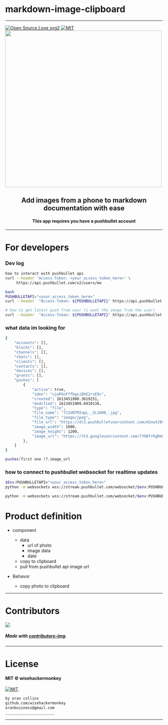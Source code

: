 # markdown-image-clipboard
----
[![Open Source Love svg2](https://badges.frapsoft.com/os/v2/open-source.svg?v=103)](https://github.com/ellerbrock/open-source-badges/)
[![MIT](https://img.shields.io/github/license/wisehackermonkey/markdown-image-clipboard.svg)](https://github.com/wisehackermonkey/markdown-image-clipboard/blob/master/LICENSE)
<img src="assets/animation_of_creation_v1.gif" width="500">
<h2 align="center">Add images from a phone to markdown documentation with ease</h2>

<h4 align="center">This app requires you have a pushbullet account</h4>
<!-- 

# Quick start
### __________________
##### __________________________
```bash
``` -->

# Summary
<!-- ### -  *[Quick start](#Quick-start)* -->
# <!-- ### -  *[Installation](#Installation)* -->
<!-- ### -  *[For developers](#For-developers)* -->
<!-- ### -  *[Contributors](#Contributors)* -->
### -  *[License](#License)*


# Installation
### Download
```bash
cd ~
git clone https://github.com/wisehackermonkey/markdown-image-clipboard.git
cd markdown-image-clipboard
pip install -r requirements.txt
```
### run
```bash
echo "PUSHBULLETAPI=<push bullet api key here>" >> .env

```

<!-- ----------------- -->
<!-- # Screenshots -->
<!-- - <img src="assets/_____________" width="400">  -->
<!-- -  -->


<!-- SETUP -->

-----------------
# For developers
<!-- ### 
```bash
```  -->
### Dev log
```bash
how to interact with pushbullet api
curl --header 'Access-Token: <your_access_token_here>' \
     https://api.pushbullet.com/v2/users/me

bash
PUSHBULLETAPI="<your_access_token_here>"
curl --header  "Access-Token: ${PUSHBULLETAPI}" https://api.pushbullet.com/v2/users/me

# how to get latest push from user (i want the image from the user)
curl --header  "Access-Token: ${PUSHBULLETAPI}" https://api.pushbullet.com/v2/pushes
``` 
### what data im looking for
```bash
{
    "accounts": [],
    "blocks": [],
    "channels": [],
    "chats": [],
    "clients": [],
    "contacts": [],
    "devices": [],
    "grants": [],
    "pushes": [
        {
            "active": true,
            "iden": "ujwPGnFffbgsjBhE2rsE9c",
            "created": 1613451908.3619251,
            "modified": 1613451909.6910138,
            "type": "file",
            "file_name": "711VBTMInpL._SL1600_.jpg",
            "file_type": "image/jpeg",
            "file_url": "https://dl3.pushbulletusercontent.com/mSnwSJ89SX78Cl9igkkTAyaRXO2Qf1KC/711VBTMInpL._SL1600_.jpg",
            "image_width": 1600,
            "image_height": 1200,
            "image_url": "https://lh3.googleusercontent.com/lYODfrKgRm9nyN0x6hw-SL583g7GnC5aR3Ybx0DmEMgVMa3A0CjC32txRMEQnTjoFHQNjVQG0OHEb1irBUkjtzjCZXT2VItv_WxSwN3V"
        },
    ]
}

pushes[first one ]?.image_url 
```
### how to connect to pushbullet websocket for realtime updates
```bash
$Env:PUSHBULLETAPI="<your_access_token_here>"
python -m websockets wss://stream.pushbullet.com/websocket/$env:PUSHBULLETAPI

python -m websockets wss://stream.pushbullet.com/websocket/$env:PUSHBULLETAPI 
```


# Product definition
- component
    - data
        - url of photo
        - image data
        - date
    - copy to clipboard
    - pull from pushbullet api image url

- Behavor
    - copy photo to clipboard



-----------------
# Contributors

[![](https://contrib.rocks/image?repo=wisehackermonkey/markdown-image-clipboard)](https://github.com/wisehackermonkey/markdown-image-clipboard/graphs/contributors)

##### Made with [contributors-img](https://contrib.rocks).

-----------------
# License
#### MIT © wisehackermonkey
[![MIT](https://img.shields.io/github/license/wisehackermonkey/markdown-image-clipboard.svg)](https://github.com/wisehackermonkey/markdown-image-clipboard/blob/master/LICENSE).

```bash
by oran collins
github.com/wisehackermonkey
oranbusiness@gmail.com
______________________
```















<!-- ---------------------------------- -->
<!-- FULL -->
<!-- ---------------------------------- -->

<!-- # markdown-image-clipboard -->
----
<!-- 
[![Open Source Love svg2](https://badges.frapsoft.com/os/v2/open-source.svg?v=103)](https://github.com/ellerbrock/open-source-badges/)
[![MIT](https://img.shields.io/github/license/wisehackermonkey/markdown-image-clipboard.svg)](https://github.com/wisehackermonkey/markdown-image-clipboard/blob/master/LICENSE)
<img src="assets/NNNNNNNNNNNNN" width="400">
<h2 align="center">____________________</h2>
<h4 align="center">________________________</h4>
 -->

<!-- 

# Quick start
### __________________
##### __________________________
```bash
```

 -->


<!-- 

# Summary
### -  *[Quick start](#Quick-start)*
### -  *[Live Demo](#Live-demo)*
### -  *[Installation](#Installation)*
### -  *[Screenshots](#Screenshots)*
### -  *[License](#License)*
### -  *[Features](#Features)*
### -  *[For developers](#For-developers)*
### -  *[Todo](#TODO)*
### -  *[Related](#Related)*
### -  *[Contributors](#Contributors)*
 -->



<!-- ----------------- -->
<!-- <img src="assets/KKKKKKKKKKK" width="400"> -->
<!-- # [Live Demo](https://www._____________.com) -->





<!-- 
# Installation
### 
```bash
``` -->




<!-- 

-----------------
# Screenshots
- <img src="assets/_____________" width="400"> 
- 
 -->



<!-- 

# Features
- [x] ______
- [ ] ______


 -->


<!-- 
-----------------
# For developers
### 
```bash
```
 -->





<!-- -----------------
# TODO
- [x] ___________
- [ ] ___________ -->

<!-- 
-----------------
# Built with
- #### ________________
 -->





<!-- -----------------
# Related 
### [_________](https://www.____________.com)
 -->





<!-- 
-----------------
# Contributors

[![](https://contrib.rocks/image?repo=wisehackermonkey/markdown-image-clipboard)](https://github.com/wisehackermonkey/markdown-image-clipboard/graphs/contributors)

##### Made with [contributors-img](https://contrib.rocks).

-----------------
# License
#### MIT © wisehackermonkey
[![MIT](https://img.shields.io/github/license/wisehackermonkey/markdown-image-clipboard.svg)](https://github.com/wisehackermonkey/markdown-image-clipboard/blob/master/LICENSE)
 -->

<!-- ```bash
by oran collins
github.com/wisehackermonkey
oranbusiness@gmail.com
______________________
``` -->

<!-- ---------------------------------- -->
<!-- EXTRAS -->
<!-- ----------------------------------- -->
<br><br><br><br><br><br><br><br><br><br><br><br><br><br><br><br><br><br><br><br>
<!-- 
[![Javascript](https://img.shields.io/badge/Javascript-Enabled-lightgreen.svg)](https://shields.io/) 
[![forthebadge made-with-python](https://forthebadge.com/images/badges/made-with-python.svg)](https://www.python.org/)
![Python](https://img.shields.io/badge/Python-Enabled-<COLOR>.svg)
![P5.js](https://img.shields.io/badge/P5.js-Enabled-pink.svg)
[![Generic badge](https://img.shields.io/badge/<SUBJECT>-<STATUS>-<COLOR>.svg)](https://shields.io/)
[![GitHub release](https://img.shields.io/github/release/wisehackermonkey/markdown-image-clipboard.svg)](https://GitHub.com/wisehackermonkey/markdown-image-clipboard/releases/)
[![GitHub tag](https://img.shields.io/github/tag/wisehackermonkey/markdown-image-clipboard.svg)](https://GitHub.com/wisehackermonkey/markdown-image-clipboard/tags/)
[![GitHub pull-requests](https://img.shields.io/github/issues-pr/wisehackermonkey/markdown-image-clipboard.svg)](https://GitHub.com/wisehackermonkey/markdown-image-clipboard/pull/)
[![Website perso.crans.org](https://img.shields.io/website-up-down-green-red/http/www.orancollins.com.svg)](http://www.orancollins.com/) 
    -->

<!-- 
# https://yuml.me/diagram/plain/activity/draw
### (start)->[AAAAAAAA]<aaaaa->(BBBBBB)->(end) 

# Diagram
## 
```bash
```
 -->

<!-- 

# List
- 
- 
- 



# Toggle List
<details>
<x>____________</x>
<x>____________</x>
<x>____________</x>
</details>

# Keyboard Commnand
### <kbd>Command/ctrl + R</kbd> 

# Installation
### 
```bash
cd ~
git clone https://github.com/wisehackermonkey/markdown-image-clipboard.git
cd markdown-image-clipboard
pip install -r requirements.txt
npm install
```

# Docker
### Build
```bash
cd ~
git clone https://github.com/wisehackermonkey/markdown-image-clipboard.git
cd markdown-image-clipboard
docker build -t wisehackermonkey/markdown-image-clipboard:latest .  
```
### Run
```bash
docker run -it --rm --name wisehackermonkey/markdown-image-clipboard:latest  
```
### Docker-compose
```bash
docker-compose build
docker-compose up 
```



# Publish Docker Image
```bash
docker build -t wisehackermonkey/markdown-image-clipboard:latest .
docker login
docker push wisehackermonkey/markdown-image-clipboard:latest
```

 -->